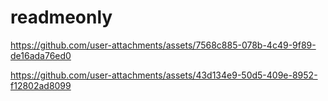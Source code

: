 # readmeonly



https://github.com/user-attachments/assets/7568c885-078b-4c49-9f89-de16ada76ed0



https://github.com/user-attachments/assets/43d134e9-50d5-409e-8952-f12802ad8099


